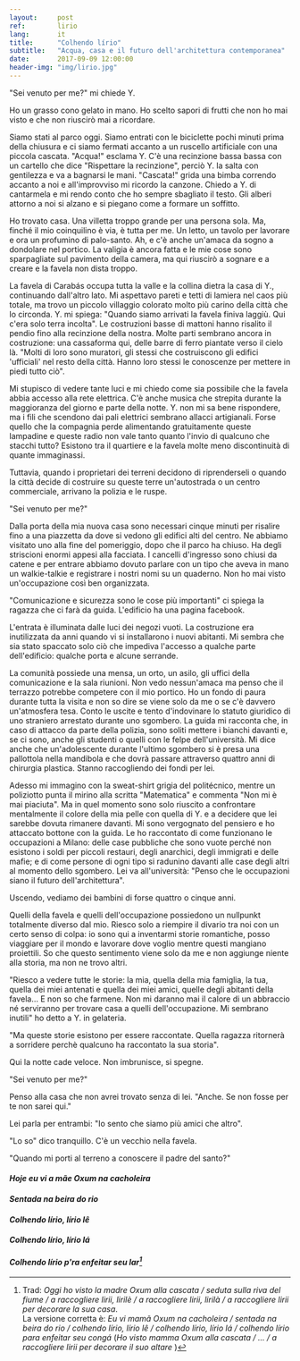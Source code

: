```yaml
---
layout:     post
ref:		lirio
lang: 		it
title:      "Colhendo lírio"
subtitle:   "Acqua, casa e il futuro dell'architettura contemporanea"
date:       2017-09-09 12:00:00
header-img: "img/lirio.jpg"
---
```


"Sei venuto per me?" mi chiede Y. 

Ho un grasso cono gelato in mano. Ho scelto sapori di frutti che non ho mai visto e che non riuscirò mai a ricordare.

Siamo stati al parco oggi. Siamo entrati con le biciclette pochi minuti prima della chiusura e ci siamo fermati accanto a un ruscello artificiale con una piccola cascata. "Acqua!" esclama Y. C'è una recinzione bassa bassa con un cartello che dice "Rispettare la recinzione", perciò Y. la salta con gentilezza e va a bagnarsi le mani. "Cascata!" grida una bimba correndo accanto a noi e all'improvviso mi ricordo la canzone. Chiedo a Y. di cantarmela e mi rendo conto che ho sempre sbagliato il testo. Gli alberi attorno a noi si alzano e si piegano come a formare un soffitto.

Ho trovato casa. Una villetta troppo grande per una persona sola. Ma, finché il mio coinquilino è via, è tutta per me. Un letto, un tavolo per lavorare e ora un profumino di palo-santo. Ah, e c'è anche un'amaca da sogno a dondolare nel portico. La valigia è ancora fatta e le mie cose sono sparpagliate sul pavimento della camera, ma qui riuscirò a sognare e a creare e la favela non dista troppo.

La favela di Carabás occupa tutta la valle e la collina dietra la casa di Y., continuando dall'altro lato. Mi aspettavo pareti e tetti di lamiera nel caos più totale, ma trovo un piccolo villaggio colorato molto più carino della città che lo circonda. Y. mi spiega: "Quando siamo arrivati la favela finiva laggiù. Qui c'era solo terra incolta". Le costruzioni basse di mattoni hanno risalito il pendio fino alla recinzione della nostra. Molte parti sembrano ancora in costruzione: una cassaforma qui, delle barre di ferro piantate verso il cielo là. "Molti di loro sono muratori, gli stessi che costruiscono gli edifici 'ufficiali' nel resto della città. Hanno loro stessi le conoscenze per mettere in piedi tutto ciò".

Mi stupisco di vedere tante luci e mi chiedo come sia possibile che la favela abbia accesso alla rete elettrica. C'è anche musica che strepita durante la maggioranza del giorno e parte della notte. Y. non mi sa bene rispondere, ma i fili che scendono dai pali elettrici sembrano allacci artigianali. Forse quello che la compagnia perde alimentando gratuitamente queste lampadine e queste radio non vale tanto quanto l'invio di qualcuno che stacchi tutto? Esistono tra il quartiere e la favela molte meno discontinuità di quante immaginassi.

Tuttavia, quando i proprietari dei terreni decidono di riprenderseli o quando la città decide di costruire su queste terre un'autostrada o un centro commerciale, arrivano la polizia e le ruspe.

"Sei venuto per me?"

Dalla porta della mia nuova casa sono necessari cinque minuti per risalire fino a una piazzetta da dove si vedono gli edifici alti del centro. Ne abbiamo visitato uno alla fine del pomeriggio, dopo che il parco ha chiuso. Ha degli striscioni enormi appesi alla facciata. I cancelli d'ingresso sono chiusi da catene e per entrare abbiamo dovuto parlare con un tipo che aveva in mano un walkie-talkie e registrare i nostri nomi su un quaderno. Non ho mai visto un'occupazione così ben organizzata.

"Comunicazione e sicurezza sono le cose più importanti" ci spiega la ragazza che ci farà da guida. L'edificio ha una pagina facebook.

L'entrata è illuminata dalle luci dei negozi vuoti. La costruzione era inutilizzata da anni quando vi si installarono i nuovi abitanti. Mi sembra che sia stato spaccato solo ciò che impediva l'accesso a qualche parte dell'edificio: qualche porta e alcune serrande.

La comunità possiede una mensa, un orto, un asilo, gli uffici della comunicazione e la sala riunioni. Non vedo nessun'amaca ma penso che il terrazzo potrebbe competere con il mio portico. Ho un fondo di paura durante tutta la visita e non so dire se viene solo da me o se c'è davvero un'atmosfera tesa. Conto le uscite e tento d'indovinare lo statuto giuridico di uno straniero arrestato durante uno sgombero. La guida mi racconta che, in caso di attacco da parte della polizia, sono soliti mettere i bianchi davanti e, se ci sono, anche gli studenti o quelli con le felpe dell'università. Mi dice anche che un'adolescente durante l'ultimo sgombero si è presa una pallottola nella mandibola e che dovrà passare attraverso quattro anni di chirurgia plastica. Stanno raccogliendo dei fondi per lei.

Adesso mi immagino con la sweat-shirt grigia del politécnico, mentre un poliziotto punta il mirino alla scritta "Matematica" e commenta "Non mi è mai piaciuta". Ma in quel momento sono solo riuscito a confrontare mentalmente il colore della mia pelle con quella di Y. e a decidere que lei sarebbe dovuta rimanere davanti. Mi sono vergognato del pensiero e ho attaccato bottone con la guida. Le ho raccontato di come funzionano le occupazioni a Milano: delle case pubbliche che sono vuote perché non esistono i soldi per piccoli restauri, degli anarchici, degli immigrati e delle mafie; e di come persone di ogni tipo si radunino davanti alle case degli altri al momento dello sgombero. Lei va all'università: "Penso che le occupazioni siano il futuro dell'architettura".

Uscendo, vediamo dei bambini di forse quattro o cinque anni.

Quelli della favela e quelli dell'occupazione possiedono un nullpunkt totalmente diverso dal mio. Riesco solo a riempire il divario tra noi con un certo senso di colpa: io sono qui a inventarmi storie romantiche, posso viaggiare per il mondo e lavorare dove voglio mentre questi mangiano proiettili. So che questo sentimento viene solo da me e non aggiunge niente alla storia, ma non ne trovo altri.

"Riesco a vedere tutte le storie: la mia, quella della mia famiglia, la tua, quella dei miei antenati e quella dei miei amici, quelle degli abitanti della favela... E non so che farmene. Non mi daranno mai il calore di un abbraccio né serviranno per trovare casa a quelli dell'occupazione. Mi sembrano inutili" ho detto a Y. in gelateria.

"Ma queste storie esistono per essere raccontate. Quella ragazza ritornerà a sorridere perchè qualcuno ha raccontato la sua storia".

Qui la notte cade veloce. Non imbrunisce, si spegne.

"Sei venuto per me?"

Penso alla casa che non avrei trovato senza di lei. "Anche. Se non fosse per te non sarei qui."

Lei parla per entrambi: "Io sento che siamo più amici che altro".

"Lo so" dico tranquillo. C'è un vecchio nella favela.

"Quando mi porti al terreno a conoscere il padre del santo?"  


#### *Hoje eu vi a mãe Oxum na cacholeira*
 
#### *Sentada na beira do rio*

#### *Colhendo lírio, lírio lê*

#### *Colhendo lírio, lírio lá*

#### *Colhendo lírio p'ra enfeitar seu lar[^song]*


[^song]: Trad: *Oggi ho visto la madre Oxum alla cascata / seduta sulla riva del fiume / a raccogliere lirii, lirilè / a raccogliere lirii, lirilà / a raccogliere lirii per decorare la sua casa*.         
         La versione corretta è: *Eu vi mamã Oxum na cacholeira / sentada na beira do rio / colhendo lírio, lírio lê / colhendo lírio, lírio lá / colhendo lírio para enfeitar seu congá* (*Ho visto mamma Oxum alla cascata / ... / a raccogliere lirii per decorare il suo altare* )


